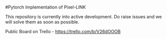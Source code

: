 #Pytorch Implementation of Pixel-LINK

This repository is currently into active development. Do raise issues and we will solve them as soon as possible.

Public Board on Trello - https://trello.com/b/V26dOOOB
